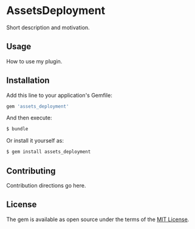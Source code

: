 # AssetsDeployment
Short description and motivation.

## Usage
How to use my plugin.

## Installation
Add this line to your application's Gemfile:

```ruby
gem 'assets_deployment'
```

And then execute:
```bash
$ bundle
```

Or install it yourself as:
```bash
$ gem install assets_deployment
```

## Contributing
Contribution directions go here.

## License
The gem is available as open source under the terms of the [MIT License](http://opensource.org/licenses/MIT).
